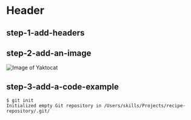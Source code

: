 # Header 
## step-1-add-headers

## step-2-add-an-image

![Image of Yaktocat](https://octodex.github.com/images/yaktocat.png)

## step-3-add-a-code-example

```
$ git init
Initialized empty Git repository in /Users/skills/Projects/recipe-repository/.git/
```

